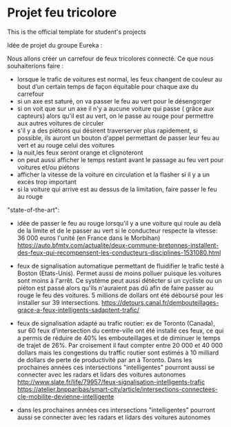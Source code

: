# Projet feu tricolore
This is the official template for student's projects

Idée de projet du groupe Eureka :

Nous allons créer un carrefour de feux tricolores connecté. Ce que nous souhaiterions faire :
- lorsque le trafic de voitures est normal, les feux changent de couleur au bout d’un certain temps de façon équitable pour chaque axe du carrefour
- si un axe est saturé, on va passer le feu au vert pour le désengorger
- si on voit que sur un axe il n'y a aucune voiture qui passe ( grâce aux capteurs) alors qu'il est au vert, on le passe au rouge pour permettre aux autres voitures de circuler
- s'il y a des piétons qui désirent traverserver plus rapidement, si possible, ils auront un bouton d'appel permettant de passer leur feu au vert et au rouge celui des voitures
- la nuit,les feux seront orange et clignoteront
- on peut aussi afficher le temps restant avant le passage au feu vert pour voitures et/ou piétons
- afficher la vitesse de la voiture en circulation et la flasher si il y a un excès trop important
- si la voiture qui arrive est au dessus de la limitation, faire passer le feu au rouge



"state-of-the-art":
- idée de passer le feu au rouge lorsqu'il y a une voiture qui roule au delà de la limite et de le passer au vert si le conducteur respecte la vitesse: 36 000 euros l'unité (en France dans le Morbihan)
https://auto.bfmtv.com/actualite/deux-commune-bretonnes-installent-des-feux-qui-recompensent-les-conducteurs-disciplines-1531080.html

- feux de signalisation automatique permettant de fluidifier le trafic testé à Boston (Etats-Unis). Permet aussi de moins polluer puisque les voitures sont moins à l'arrêt. Ce système peut aussi détécter si un cycliste ou un piéton est passé alors qu'ils n'auraient pas dû afin de faire passer au rouge le feu des voitures. 5 millions de dollars ont été déboursé pour les installer sur 39 intersections.
https://detours.canal.fr/dembouteillages-grace-a-feux-intelligents-sadaptent-trafic/

- feux de signalisation adapté au trafic routier: ex de Toronto (Canada), sur 60 feux d'intersection du centre-ville ont été installé ces feux, ce qui a permis de réduire de 40% les embouteillages et de diminuer le temps de trajet de 26%. Par croisement il faut compter entre 20 000 et 40 000 dollars mais les congestions du traffic routier sont estimés à 10 milliard de dollars de perte de productivité par an à Toronto.
Dans les prochaines années ces intersections "intelligentes" pourront aussi se connecter avec les radars et lidars des voitures autonomes
http://www.slate.fr/life/79957/feux-signalisation-intelligents-trafic
https://atelier.bnpparibas/smart-city/article/intersections-connectees-cle-mobilite-devienne-intelligente

- dans les prochaines années ces intersections "intelligentes" pourront aussi se connecter avec les radars et lidars des voitures autonomes

